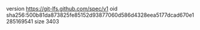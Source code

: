 version https://git-lfs.github.com/spec/v1
oid sha256:500b81da873825fe85152d93877060d586d4328eea5177dcad670e1285169541
size 3403
